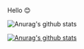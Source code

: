 

Hello 😊


![Anurag's github stats](https://github-readme-stats.vercel.app/api?username=smartyoon&show_icons=true&theme=tokyonight)

[![Anurag's github stats](https://github-readme-stats.vercel.app/api?username=smartyoon)](https://github.com/anuraghazra/github-readme-stats)

